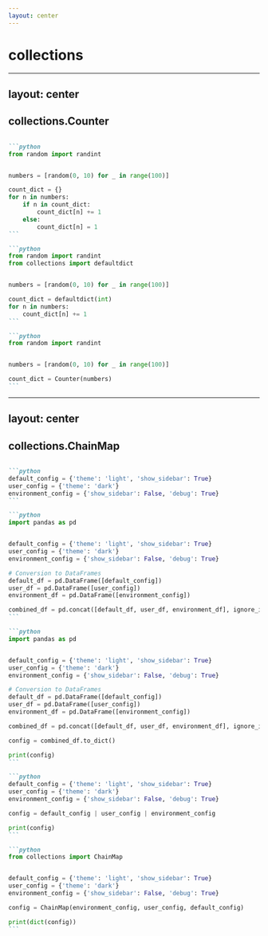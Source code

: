 ```yaml
---
layout: center
---
```


# collections

---
layout: center
---

## collections.Counter

````md magic-move

```python
from random import randint


numbers = [random(0, 10) for _ in range(100)]

count_dict = {}
for n in numbers:
    if n in count_dict:
        count_dict[n] += 1
    else:
        count_dict[n] = 1
```

```python
from random import randint
from collections import defaultdict


numbers = [random(0, 10) for _ in range(100)]

count_dict = defaultdict(int)
for n in numbers:
    count_dict[n] += 1
```

```python
from random import randint


numbers = [random(0, 10) for _ in range(100)]

count_dict = Counter(numbers)
```

````

---
layout: center
---

## collections.ChainMap


````md magic-move

```python
default_config = {'theme': 'light', 'show_sidebar': True}
user_config = {'theme': 'dark'}
environment_config = {'show_sidebar': False, 'debug': True}
```

```python
import pandas as pd


default_config = {'theme': 'light', 'show_sidebar': True}
user_config = {'theme': 'dark'}
environment_config = {'show_sidebar': False, 'debug': True}

# Conversion to DataFrames
default_df = pd.DataFrame([default_config])
user_df = pd.DataFrame([user_config])
environment_df = pd.DataFrame([environment_config])

combined_df = pd.concat([default_df, user_df, environment_df], ignore_index=True).ffill().iloc[-1]
```

```python
import pandas as pd


default_config = {'theme': 'light', 'show_sidebar': True}
user_config = {'theme': 'dark'}
environment_config = {'show_sidebar': False, 'debug': True}

# Conversion to DataFrames
default_df = pd.DataFrame([default_config])
user_df = pd.DataFrame([user_config])
environment_df = pd.DataFrame([environment_config])

combined_df = pd.concat([default_df, user_df, environment_df], ignore_index=True).ffill().iloc[-1]

config = combined_df.to_dict()

print(config)
```

```python
default_config = {'theme': 'light', 'show_sidebar': True}
user_config = {'theme': 'dark'}
environment_config = {'show_sidebar': False, 'debug': True}

config = default_config | user_config | environment_config

print(config)
```

```python
from collections import ChainMap


default_config = {'theme': 'light', 'show_sidebar': True}
user_config = {'theme': 'dark'}
environment_config = {'show_sidebar': False, 'debug': True}

config = ChainMap(environment_config, user_config, default_config)

print(dict(config))
```

````


